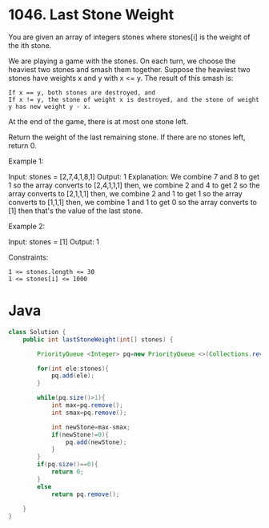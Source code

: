# 1046. Last Stone Weight

You are given an array of integers stones where stones[i] is the weight of the ith stone.

We are playing a game with the stones. On each turn, we choose the heaviest two stones and smash them together. Suppose the heaviest two stones have weights x and y with x <= y. The result of this smash is:

    If x == y, both stones are destroyed, and
    If x != y, the stone of weight x is destroyed, and the stone of weight y has new weight y - x.

At the end of the game, there is at most one stone left.

Return the weight of the last remaining stone. If there are no stones left, return 0.

 

Example 1:

Input: stones = [2,7,4,1,8,1]
Output: 1
Explanation: 
We combine 7 and 8 to get 1 so the array converts to [2,4,1,1,1] then,
we combine 2 and 4 to get 2 so the array converts to [2,1,1,1] then,
we combine 2 and 1 to get 1 so the array converts to [1,1,1] then,
we combine 1 and 1 to get 0 so the array converts to [1] then that's the value of the last stone.

Example 2:

Input: stones = [1]
Output: 1

 

Constraints:

    1 <= stones.length <= 30
    1 <= stones[i] <= 1000

# Java
```java
class Solution {
    public int lastStoneWeight(int[] stones) {

        PriorityQueue <Integer> pq=new PriorityQueue <>(Collections.reverseOrder());

        for(int ele:stones){
            pq.add(ele);
        }

        while(pq.size()>1){
            int max=pq.remove();
            int smax=pq.remove();

            int newStone=max-smax;
            if(newStone!=0){
                pq.add(newStone);
            }
        }
        if(pq.size()==0){
            return 0;
        }
        else
            return pq.remove();
        
    }
}
```

